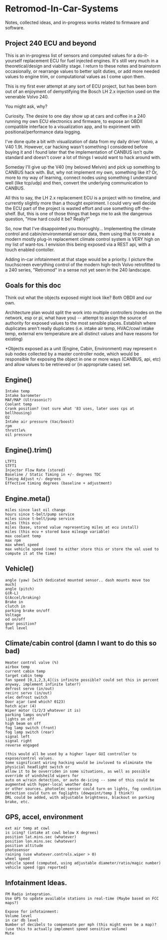 # Retromod-In-Car-Systems

Notes, collected ideas, and in-progress works related to firmware and software.

Project 240 ECU and beyond
------
This is an in-progress list of sensors and computed values for a do-it-yourself replacement ECU for fuel injected engines. It's still very much in a theoretical/design and viability stage. I return to these notes and brainstorm occasionally, or rearrange values to better split duties, or add more needed values to engine trim, or computational values as I come upon them. 

This is my first ever attempt at any sort of ECU project, but has been born out of an enjoyment of demystifying the Bosch LH 2.x injection used on the venerable Volvo 240. 

You might ask, why?

Curiosity. The desire to one day show up at cars and coffee in a 240 running my own ECU electronics and firmware, to expose an OBDII compatible interface to a visualization app, and to expiriment with positional/performance data logging.

I've done quite a bit with visualization of data from my daily driver Volvo, a V40 1.9t. However, car hacking wasn't something I considered before buying it and I found later that the implementation of CANBUS isn't quite standard and doesn't cover a lot of things I would want to hack around with. 

Someday I'll give up the V40 (my beloved Melvin) and pick up something to CANBUS hack with. But, why not implement my own, something like it? Or, more to my way of learning, connect nodes using something I understand well (like tcp/udp) and then, convert the underlying communication to CANBUS.

All this to say, the LH 2.x replacement ECU is a project with no timeline, and currently slightly more than a thought expiriment. I could very well decide the ECU part of the project is wasted effort and use something off-the-shelf. But, this is one of those things that begs me to ask the dangerous question, "How hard could it be? Really?"

So, now that I've disappointed you thoroughly... Implementing the climate control and cabin/environmental sensor data, them using that to create a modern mostly plug-in replacement climate control system is VERY high on my list of want-tos. I envision this being exposed via a REST api, with a touch enabled contoller. 

Adding in-car infotainment at that stage would be a priority. I picture the touchscreen everything control of the modern high-tech Volvo retrofitted to a 240 series, "Retromod" in a sense not yet seen in the 240 landscape. 

Goals for this doc
------
Think out what the objects exposed might look like? Both OBDII and our own. 

Architecture plan would split the work into multiple controllers (nodes on the network, esp or pi, what have you) -- attempt to assign the source of authority for exposed values to the most sensible places. Establish where duplicates aren't really duplicates (i.e. intake air temp, HVAC/cowl intake temp, external env temperature are all distinct values and have reasons for existing)  

*Objects exposed as a unit (Engine, Cabin, Environment) may represent n sub nodes collected by a master controller node, which would be responsible for exposing the object in one or more ways (CANBUS, api, etc) and allow values to be retrieved or (in appropriate cases) set. 

Engine()
------
````(Basically, all sensors. Dynamic adjustment stuff goes in Engine.somthing)
Intake temp
Intake barometer
MAF/MAP (Ultrasonic?)
Coolant temp
Crank position? (not sure what '83 uses, later uses cps at bellhousing)
O2
Intake air pressure (Vac/boost)
rpm
throttle%
oil pressure
````

Engine().trim()
------
````(some computed values or constants needed I'm aware of. should look at available OBDII fields & Torque)
LTFT1
STFT1
Injector Flow Rate (stored)
Baseline / Static Timing in +/- degrees TDC
Timing Adjust +/- degrees
Effective timing degrees (baseline + adjustment)
````


Engine.meta()
------
````Hours since last oil change
miles since last oil change
hours since t-belt/pump service
miles since t-belt/pump service
miles (this ecu)
miles (base, stored value representing miles at ecu install)
miles (this ecu + stored base mileage variable)
max coolant temp
max rpm
max wheel speed
max vehicle speed (need to either store this or store the val used to compute it at the time)
````
Vehicle()
------
````
angle (yaw) [with dedicated mounted sensor.. dash mounts move too much]
angle (pitch)
G(R-L)
G(Accel/braking)
Brake in
clutch in
parking brake on/off
Voltage
od on/off
gear position?
fuel level
````

Climate/cabin control (damn I want to do this so bad)
------
````
Heater control valve (%)
airbox temp
current cabin temp
target cabin temp
fan speed [0,1,2,3,4](is infinite possible? could set this in percent anyway, implement infinite later?)
defrost servo (in/out)
recirc servo (in/out)
elec defrost switch
Door ajar (and which? 0123)
hatch ajar (4)
Wiper motor (1/2/3 whatever it is)
parking lamps on/off
lights on off
high beam on off
fog lamp switch (front)
fog lamp switch (rear)
signal left
signal right
reverse engaged

(this would all be used by a higher layer GUI controller to expose/control values.
Some significant wiring hacking would be invloved to eliminate the physicial headlight switch or
allow it to be ovverriden in some situations, as well as possible override of windsheild wipers for
auto on w/rain detection, or auto de-icing -- some of this could be augmented with hyper-local weather data
or other sources. photoelec sensor could turn on lights, fog condition detection could turn on foglights (dewpoint/temp I think?)
DRL could be added, with adjustable brightness, blackout on parking brake, etc. 

````

GPS, accel, environment
------
````
ext air temp at cowl
is icing? (intake at cowl below X degrees)
position lat.mins.sec (whatever)
position lon.mins.sec (whatever)
position altitude
photosensor
raining (use whatever.controls.wiper > 0)
wheel speed
vehicle speed (computed, using adjustable diameter/ratio/magic number)
vehicle speed (gps reported)
````

Infotainment Ideas. 
------
````
FM Radio integration. 
Use GPS to update available stations in real-time (Maybe based on FCC maps?)

Expose for infotainment:
Volume level
in car db level
Number of decibels to compensate per mph (this might even be a map)? (use this to actually implement speed sensitive volume)
Mute

````
